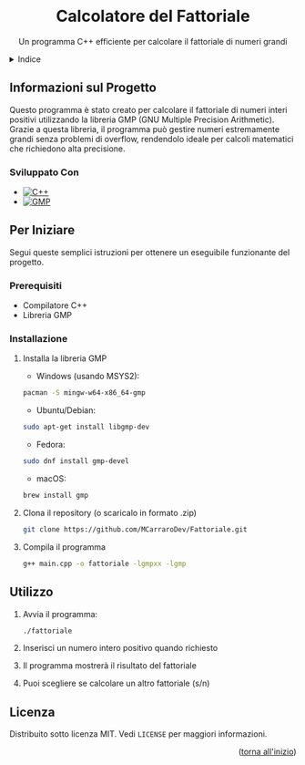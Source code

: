 <a name="readme-top"></a>

<!-- INTESTAZIONE DEL PROGETTO -->
<br />
<div align="center">
  <h1 align="center">Calcolatore del Fattoriale</h3>

  <p align="center">
    Un programma C++ efficiente per calcolare il fattoriale di numeri grandi
    <br />
  </p>
</div>

<!-- INDICE -->
<details>
  <summary>Indice</summary>
  <ol>
    <li>
      <a href="#informazioni-sul-progetto">Informazioni sul Progetto</a>
      <ul>
        <li><a href="#sviluppato-con">Sviluppato Con</a></li>
      </ul>
    </li>
    <li>
      <a href="#per-iniziare">Per Iniziare</a>
      <ul>
        <li><a href="#prerequisiti">Prerequisiti</a></li>
        <li><a href="#installazione">Installazione</a></li>
      </ul>
    </li>
    <li><a href="#utilizzo">Utilizzo</a></li>
    <li><a href="#licenza">Licenza</a></li>
  </ol>
</details>

<!-- INFORMAZIONI SUL PROGETTO -->
## Informazioni sul Progetto

Questo programma è stato creato per calcolare il fattoriale di numeri interi positivi utilizzando la libreria GMP (GNU Multiple Precision Arithmetic). Grazie a questa libreria, il programma può gestire numeri estremamente grandi senza problemi di overflow, rendendolo ideale per calcoli matematici che richiedono alta precisione.

### Sviluppato Con

* [![C++][C++-shield]][C++-url]
* [![GMP][GMP-shield]][GMP-url]

<!-- PER INIZIARE -->
## Per Iniziare

Segui queste semplici istruzioni per ottenere un eseguibile funzionante del progetto.

### Prerequisiti

* Compilatore C++
* Libreria GMP

### Installazione

1. Installa la libreria GMP
   * Windows (usando MSYS2):
   ```sh
   pacman -S mingw-w64-x86_64-gmp
   ```
   * Ubuntu/Debian:
   ```sh
   sudo apt-get install libgmp-dev
   ```
   * Fedora:
   ```sh
   sudo dnf install gmp-devel
   ```
   * macOS:
   ```sh
   brew install gmp
   ```


2. Clona il repository (o scaricalo in formato .zip)
   ```sh
   git clone https://github.com/MCarraroDev/Fattoriale.git
   ```

3. Compila il programma
   ```sh
   g++ main.cpp -o fattoriale -lgmpxx -lgmp
   ```

<!-- UTILIZZO -->
## Utilizzo

1. Avvia il programma:
   ```sh
   ./fattoriale
   ```

2. Inserisci un numero intero positivo quando richiesto

3. Il programma mostrerà il risultato del fattoriale

4. Puoi scegliere se calcolare un altro fattoriale (s/n)

<!-- LICENZA -->
## Licenza

Distribuito sotto licenza MIT. Vedi `LICENSE` per maggiori informazioni.

<!-- MARKDOWN LINKS & IMAGES -->
[C++-shield]: https://img.shields.io/badge/C++-00599C?style=for-the-badge&logo=c%2B%2B&logoColor=white
[C++-url]: https://isocpp.org/
[GMP-shield]: https://img.shields.io/badge/GMP-00599C?style=for-the-badge&logo=gnu&logoColor=white
[GMP-url]: https://gmplib.org/

<p align="right">(<a href="#readme-top">torna all'inizio</a>)</p>
